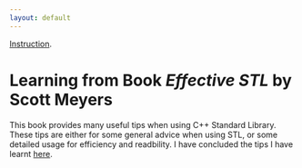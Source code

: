 ```yaml
---
layout: default
---
```


[Instruction](instruction).

# [](#header-1)Learning from Book _Effective STL_ by **Scott Meyers**

This book provides many useful tips when using C++ Standard Library. These tips are either for some general advice when using STL, or some detailed usage for efficiency and readbility. I have concluded the tips I have learnt [here](Effective-STL). 

